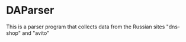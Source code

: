 # DAParser
This is a parser program that collects data from the Russian sites "dns-shop" and "avito"
